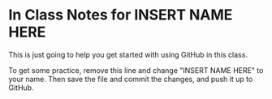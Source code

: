 # In Class Notes for INSERT NAME HERE
This is just going to help you get started with using GitHub in this class.

To get some practice, remove this line and change "INSERT NAME HERE" to your name. Then save the file and commit the changes, and push it up to GitHub.
